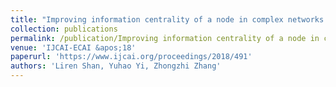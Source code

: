 ```yaml
---
title: "Improving information centrality of a node in complex networks by adding edges"
collection: publications
permalink: /publication/Improving information centrality of a node in complex networks by adding edges
venue: 'IJCAI-ECAI &apos;18'
paperurl: 'https://www.ijcai.org/proceedings/2018/491'
authors: 'Liren Shan, Yuhao Yi, Zhongzhi Zhang'
---
```

